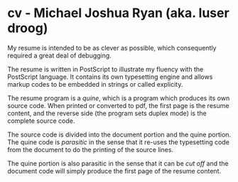 # cv - Michael Joshua Ryan (aka. luser droog)
My resume is intended to be as clever as possible, which consequently
required a great deal of debugging.

The resume is written in PostScript to illustrate my fluency with the PostScript
language. It contains its own typesetting engine and allows markup codes to be
embedded in strings or called explicity. 

The resume program is a *quine*, which is a program which produces its own source code. 
When printed or converted to pdf, the first page is the resume content, 
and the reverse side (the program sets duplex mode) is the complete source code.

The source code is divided into the document portion and the quine portion. 
The quine code is *parasitic* in the sense that it re-uses the typesetting code
from the document to do the printing of the source lines. 

The quine portion is also parasitic in the sense that it can be *cut off* and the 
document code will simply produce the first page of the resume content.
